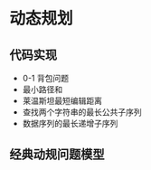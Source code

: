 # 动态规划

## 代码实现

-   0-1 背包问题
-   最小路径和
-   莱温斯坦最短编辑距离
-   查找两个字符串的最长公共子序列
-   数据序列的最长递增子序列

## 经典动规问题模型
